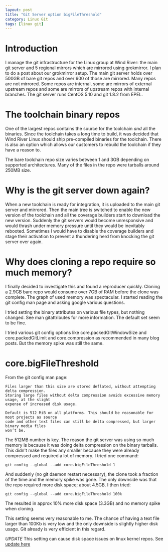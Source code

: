 ```yaml
---
layout: post
title: "Git Server option bigFileThreshold"
category: Linux Git
tags: [linux git]
---
```


# Introduction

I manage the git infrastructure for the Linux group at Wind River: the
main git server and 5 regional mirrors which are mirrored using
grokmirror. I plan to do a post about our grokmirror setup. The main
git server holds over 500GB of bare git repos and over 600 of those
are mirrored. Many repos are not mirrored. Some repos are internal,
some are mirrors of external upstream repos and some are mirrors of
upstream repos with internal branches. The git server runs CentOS 5.10
and git 1.8.2 from EPEL.

# The toolchain binary repos

One of the largest repos contains the source for the toolchain _and_
all the binaries. Since the toolchain takes a long time to build, it
was decided that Wind River Linux should ship pre-compiled binaries
for the toolchain. There is also an option which allows our customers
to rebuild the toolchain if they have a reason to.

The bare toolchain repo size varies between 1 and 3GB depending on
supported architectures. Many of the files in the repo were tarballs
around 250MB size.

# Why is the git server down again?

When a new toolchain is ready for integration, it is uploaded to the
main git server and mirrored. Then the main tree is switched to enable
the new version of the toolchain and all the coverage builders start
to download the new version. Suddenly the git servers would become
unresponsive and would thrash under memory pressure until they would
be inevitably rebooted. Sometimes I would have to disable the coverage
builders and stage their activation to prevent a thundering herd from
knocking the git server over again.

# Why does cloning a repo require so much memory?

I finally decided to investigate this and found a reproducer
quickly. Cloning a 2.9GB bare repo would consume over 7GB of RAM
before the clone was complete. The graph of used memory was
spectacular. I started reading the git config man page and asking
google various questions.

I tried setting the binary attributes on various file types, but
nothing changed. See man gitattributes for more information. The
default set seem to be fine.

I tried various git config options like core.packedGitWindowSize and
core.packedGitLimit and core.compression as recommended in many blog
posts. But the memory spike was still the same.

# core.bigFileThreshold

From the git config man page:

    Files larger than this size are stored deflated, without attempting delta compression.
    Storing large files without delta compression avoids excessive memory usage, at the slight
    expense of increased disk usage.

    Default is 512 MiB on all platforms. This should be reasonable for most projects as source
    code and other text files can still be delta compressed, but larger binary media files
    won’t be.

The 512MB number is key. The reason the git server was using so much
memory is because it was doing delta compression on the binary
tarballs. This didn't make the files any smaller because they were
already compressed and required a lot of memory. I tried one command:

    git config --global --add core.bigFileThreshold 1

And suddenly (no git daemon restart necessary), the clone took a
fraction of the time and the memory spike was gone. The only downside
was that the repo required more disk space; about 4.5GB. I then tried:

    git config --global --add core.bigFileThreshold 100k

The resulted in approx 10% more disk space (3.3GB) and no memory spike
when cloning.

This setting seems very reasonable to me. The chance of having a text
file larger than 100Kb is very low and the only downside is slightly
higher disk usage. Git already is very efficient in this regard.

*UPDATE* This setting can cause disk space issues on linux kernel
repos. See [update here][1]

[1]: /2021/02/11/update-git-server-option-bigfilethreshold.html

